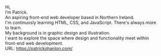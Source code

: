 Hi, <br />
I’m Patrick. <br />
An aspiring front-end web developer based in Northern Ireland. <br />
I'm continuosly learning HTML, CSS, and JavaScript. There's always more to learn.  <br />
My background is in graphic design and illustration.  <br />
I want to explore the space where design and functionality meet within front-end web development.   <br />
URL: https://patrickohanlon.com/

<!---
patrickohanlondev/patrickohanlondev is a ✨ special ✨ repository because its `README.md` (this file) appears on your GitHub profile.
You can click the Preview link to take a look at your changes.
--->
